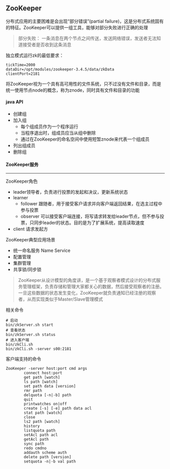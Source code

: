 ## ZooKeeper

分布式应用的主要困难是会出现“部分错误”(partial failure)，这是分布式系统固有的特征。ZooKeeper可以提供一组工具，能够对部分失败进行正确的处理

> 部分失败： 一条消息在两个节点之间传送，发送网络错误，发送者无法知道接受者是否收到这条消息

独立模式运行zk的最低要求：
```
tickTime=2000
dataDir=/opt/modules/zookeeper-3.4.5/data/zkData
clientPort=2181
```

将ZooKeeper视为一个具有高可用性的文件系统，只不过没有文件和目录，而是统一使用节点node的概念，称为znode，同时具有文件和目录的功能

#### java API
- 创建组
- 加入组
    - 每个组成员作为一个程序运行
    - 当程序退出时，组成员应当从组中删除
    - 通过在ZooKeeper的命名空间中使用短暂znode来代表一个组成员
- 列出组成员
- 删除组


#### ZooKeeper服务


---
ZooKeeper角色
- leader领导者，负责进行投票的发起和决议，更新系统状态
- learner
    - follower 跟随者，用于接受客户请求并向客户端返回结果，在选主过程中参与投票
    - observer 可以接受客户端连接，将写请求转发给leader节点，但不参与投票，只同步leader的状态。目的是为了扩展系统，提高读取速度
- client 请求发起方

ZooKeeper典型应用场景
- 统一命名服务 Name Service
- 配置管理
- 集群管理
- 共享锁/同步锁
> ZooKeeper从设计模型的角度讲，是一个基于观察者模式设计的分布式服务管理框架，负责存储和管理大家都关心的数据，然后接受观察者的注册。
> 一旦这些数据的状态发生变化，ZooKeeper就负责通知已经注册的观察者，从而实现类似于Master/Slave管理模式

相关命令
```
# 启动
bin/zkServer.sh start
# 查看状态
bin/zkServer.sh status
# 进入客户端
bin/zkCli.sh 
bin/zkCli.sh -server s00:2181 
```
客户端支持的命令
```
ZooKeeper -server host:port cmd args
        connect host:port
        get path [watch]
        ls path [watch]
        set path data [version]
        rmr path
        delquota [-n|-b] path
        quit 
        printwatches on|off
        create [-s] [-e] path data acl
        stat path [watch]
        close 
        ls2 path [watch]
        history 
        listquota path
        setAcl path acl
        getAcl path
        sync path
        redo cmdno
        addauth scheme auth
        delete path [version]
        setquota -n|-b val path
```